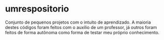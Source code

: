 # umrespositorio
Conjunto de pequenos projetos com o intuito de aprendizado. A maioria destes códigos foram feitos com o auxílio de um professor, 
já outros foram feitos de forma autônoma como forma de testar meu próprio conhecimento.
